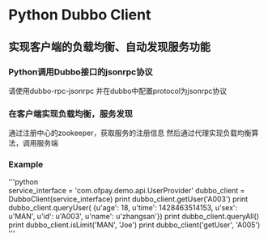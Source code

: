 Python Dubbo Client
=====================================  
实现客户端的负载均衡、自动发现服务功能
-------------------------------------


### Python调用Dubbo接口的jsonrpc协议  
请使用dubbo-rpc-jsonrpc 并在dubbo中配置protocol为jsonrpc协议

### 在客户端实现负载均衡，服务发现  
通过注册中心的zookeeper，获取服务的注册信息
然后通过代理实现负载均衡算法，调用服务端

### Example
'''python   
    service_interface = 'com.ofpay.demo.api.UserProvider'
    dubbo_client = DubboClient(service_interface)
    print dubbo_client.getUser('A003')
    print dubbo_client.queryUser(
        {u'age': 18, u'time': 1428463514153, u'sex': u'MAN', u'id': u'A003', u'name': u'zhangsan'})
    print dubbo_client.queryAll()
    print dubbo_client.isLimit('MAN', 'Joe')
    print dubbo_client('getUser', 'A005')
'''